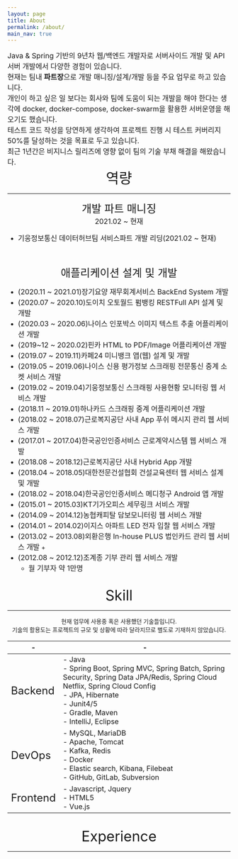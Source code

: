 ```yaml
---
layout: page
title: About
permalink: /about/
main_nav: true
---
```

<font size="3">
Java & Spring 기반의 9년차 웹/백엔드 개발자로 서버사이드 개발 및 API 서버 개발에서
다양한 경험이 있습니다.</font>
<br/>
<font size="3">현재는 팀내 <b>파트장</b>으로 개발 매니징/설계/개발 등을 주요 업무로 하고 있습니다.</font>
<br/>
<font size="3">개인이 하고 싶은 일 보다는 회사와 팀에 도움이 되는 개발을 해야 한다는 생각에 
docker, docker-compose, docker-swarm을 활용한 서버운영을 해오기도 했습니다. </font>
<br/>
<font size="3">테스트 코드 작성을 당연하게 생각하여 프로젝트 진행 시 테스트 커버리지 50%를 달성하는 것을 목표로 두고 있습니다.</font>
<br/>
<font size="3">최근 1년간은 비지니스 릴리즈에 영향 없이 팀의 기술 부채 해결을 해왔습니다.</font>

<br/>

<center><font size="6">역량</font></center>
<hr/>

<center><font size="5">개발 파트 매니징</font></center>
<center><font size="3">2021.02 ~ 현재</font></center>

+ <font size="3">기웅정보통신 데이터허브팀 서비스파트 개발 리딩(2021.02 ~ 현재)</font>

<br/>
<br/>

<center><font size="5">애플리케이션 설계 및 개발</font></center>

+ <font size="3">(2020.11 ~ 2021.01)장기요양 재무회계서비스 BackEnd System 개발</font>
+ <font size="3">(2020.07 ~ 2020.10)도이치 오토월드 펌뱅킹 RESTFull API 설계 및 개발</font>
+ <font size="3">(2020.03 ~ 2020.06)나이스 인포박스 이미지 텍스트 추출 어플리케이션 개발</font>
+ <font size="3">(2019~12 ~ 2020.02)핀카 HTML to PDF/Image 어플리케이션 개발</font>
+ <font size="3">(2019.07 ~ 2019.11)카페24 미니뱅크 앱(웹) 설계 및 개발</font>
+ <font size="3">(2019.05 ~ 2019.06)나이스 신용 평가정보 스크래핑 전문통신 중계 소켓 서비스 개발</font>
+ <font size="3">(2019.02 ~ 2019.04)기웅정보통신 스크래핑 사용현황 모니터링 웹 서비스 개발</font>
+ <font size="3">(2018.11 ~ 2019.01)하나카드 스크래핑 중계 어플리케이션 개발</font>
+ <font size="3">(2018.02 ~ 2018.07)근로복지공단 사내 App 푸쉬 메시지 관리 웹 서비스 개발</font>
+ <font size="3">(2017.01 ~ 2017.04)한국공인인증서비스 근로계약시스템 웹 서비스 개발</font>
+ <font size="3">(2018.08 ~ 2018.12)근로복지공단 사내 Hybrid App 개발</font>
+ <font size="3">(2018.04 ~ 2018.05)대한전문건설협회 건설교육센터 웹 서비스 설계 및 개발</font>
+ <font size="3">(2018.02 ~ 2018.04)한국공인인증서비스 메디청구 Android 앱 개발</font>
+ <font size="3">(2015.01 ~ 2015.03)KT기가오피스 세무링크 서비스 개발</font>
+ <font size="3">(2014.09 ~ 2014.12)농협캐피탈 담보모니터링 웹 서비스 개발</font>
+ <font size="3">(2014.01 ~ 2014.02)이지스 아파트 LED 전자 입찰 웹 서비스 개발</font>
+ <font size="3">(2013.02 ~ 2013.08)외환은행 In-house PLUS 법인카드 관리 웹 서비스 개발</font>
  + 
+ <font size="3">(2012.08 ~ 2012.12)조계종 기부 관리 웹 서비스 개발</font>
  + <font size="3">월 기부자 약 1만명</font>

<br/>

<center><font size="6">Skill</font></center>
<hr/>

<center><font size="2">현재 업무에 사용중 혹은 사용했던 기술들입니다.</font></center>
<center><font size="2">기술의 활용도는 프로젝트의 규모 및 상황에 따라 달라지므로 별도로 기재하지 않았습니다.</font></center>

|-|-|
|---|---|
|<font size="5">Backend</font>| <font size="3">- Java<br/>- Spring Boot, Spring MVC, Spring Batch, Spring Security, Spring Data JPA/Redis, Spring Cloud Netflix, Spring Cloud Config<br/>- JPA, Hibernate<br/>- Junit4/5<br/>- Gradle, Maven<br/>- IntelliJ, Eclipse</font> |
|<font size="5">DevOps</font>| <font size="3">- MySQL, MariaDB<br/>- Apache, Tomcat<br/>- Kafka, Redis<br/>- Docker<br/>- Elastic search, Kibana, Filebeat<br/>- GitHub, GitLab, Subversion</font> |
|<font size="5">Frontend</font>| <font size="3">- Javascript, Jquery<br/> - HTML5<br/>- Vue.js</font> |

<br/>

<center><font size="6">Experience</font></center>
<hr/>
